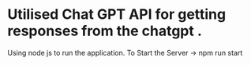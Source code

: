 # Utilised Chat GPT API for getting responses from the chatgpt . 
Using node js to run the application. 
To Start the Server ->
npm run start



